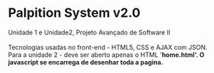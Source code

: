 Palpition System v2.0
================

Unidade 1 e Unidade2, Projeto Avançado de Software II<br><br>
Tecnologias usadas no front-end - HTML5, CSS e AJAX com JSON.<br>
Para a unidade 2 - deve ser aberto apenas o HTML '<strong>home.html<strong>'. O javascript se encarrega de desenhar toda a pagina.

